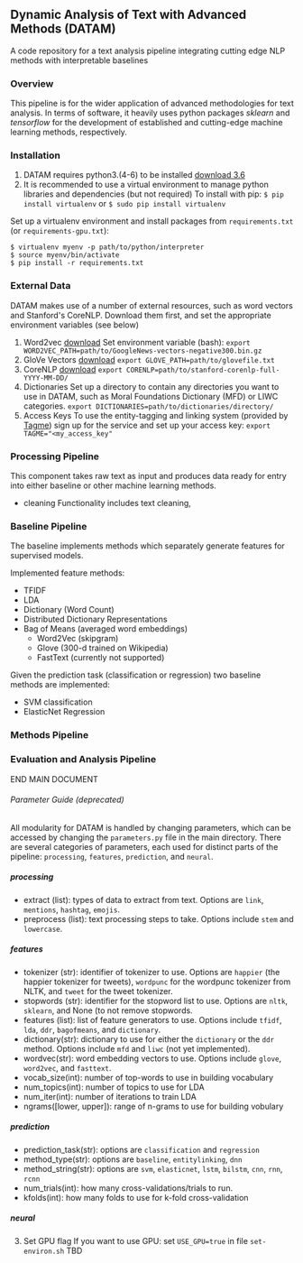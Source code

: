 ## Dynamic Analysis of Text with Advanced Methods (DATAM)

A code repository for a text analysis pipeline integrating cutting edge NLP methods with interpretable baselines

### Overview

This pipeline is for the wider application of advanced methodologies for text analysis. In terms of software, it heavily uses python packages _sklearn_ and _tensorflow_ for the development of established and cutting-edge machine learning methods, respectively. 

### Installation

1. DATAM requires python3.(4-6) to be installed [download 3.6](https://www.python.org/downloads/release/python-367/)
2. It is recommended to use a virtual environment to manage python libraries and dependencies (but not required)
To install with pip:
```$ pip install virtualenv```
or
```$ sudo pip install virtualenv```

Set up a virtualenv environment and install packages from `requirements.txt` (or `requirements-gpu.txt`):
```
$ virtualenv myenv -p path/to/python/interpreter
$ source myenv/bin/activate
$ pip install -r requirements.txt
```


### External Data

DATAM makes use of a number of external resources, such as word vectors and Stanford's CoreNLP. Download them first, and set the appropriate environment variables (see below)

1. Word2vec [download](https://github.com/mmihaltz/word2vec-GoogleNews-vectors)
Set environment variable (bash):
		```
		export WORD2VEC_PATH=path/to/GoogleNews-vectors-negative300.bin.gz
		```
2. GloVe Vectors [download](https://nlp.stanford.edu/projects/glove/)
		```
		export GLOVE_PATH=path/to/glovefile.txt
		```
3. CoreNLP [download](https://stanfordnlp.github.io/CoreNLP/download.html)
		```
		export CORENLP=path/to/stanford-corenlp-full-YYYY-MM-DD/
		```
4. Dictionaries
Set up a directory to contain any directories you want to use in DATAM, such as Moral Foundations Dictionary (MFD) or LIWC categories. 
        ```
        export DICTIONARIES=path/to/dictionaries/directory/
        ```
5. Access Keys
To use the entity-tagging and linking system (provided by [Tagme](https://tagme.d4science.org/tagme/)) sign up for the service and set up your access key:
		```
		export TAGME="<my_access_key"
		```

### Processing Pipeline

This component takes raw text as input and produces data ready for entry into either baseline or other machine learning methods. 

* cleaning
Functionality includes text cleaning, 

### Baseline Pipeline

The baseline implements methods which separately generate features for supervised models. 

Implemented feature methods:

* TFIDF
* LDA
* Dictionary (Word Count)
* Distributed Dictionary Representations
* Bag of Means (averaged word embeddings)
	* Word2Vec (skipgram)
	* Glove (300-d trained on Wikipedia)
	* FastText (currently not supported)

Given the prediction task (classification or regression) two baseline methods are implemented:

* SVM classification
* ElasticNet Regression


### Methods Pipeline


### Evaluation and Analysis Pipeline



END MAIN DOCUMENT
###### Parameter Guide (deprecated)

All modularity for DATAM is handled by changing parameters, which can be accessed by changing the `parameters.py` file in the main directory. There are several categories of parameters, each used for distinct parts of the pipeline: `processing`, `features`, `prediction`, and `neural`.

##### processing

* extract (list): types of data to extract from text. Options are `link`, `mentions`, `hashtag`, `emojis`.
* preprocess (list): text processing steps to take. Options include `stem` and `lowercase`.

##### features

* tokenizer (str): identifier of tokenizer to use. Options are `happier` (the happier tokenizer for tweets), `wordpunc` for the wordpunc tokenizer from NLTK, and `tweet` for the tweet tokenizer. 
* stopwords (str): identifier for the stopword list to use. Options are `nltk`, `sklearn`, and None (to not remove stopwords.
* features (list): list of feature generators to use. Options include `tfidf`, `lda`, `ddr`, `bagofmeans`, and `dictionary`. 
* dictionary(str): dictionary to use for either the `dictionary` or the `ddr` method. Options include `mfd` and `liwc` (not yet implemented). 
* wordvec(str): word embedding vectors to use. Options include `glove`, `word2vec`, and `fasttext`.
* vocab_size(int): number of top-words to use in building vocabulary
* num_topics(int): number of topics to use for LDA
* num_iter(int): number of iterations to train LDA
* ngrams([lower, upper]): range of n-grams to use for building vobulary

##### prediction

* prediction_task(str): options are `classification` and `regression`
* method_type(str): options are `baseline`, `entitylinking`, `dnn`
* method_string(str): options are `svm`, `elasticnet`, `lstm`, `bilstm`, `cnn`, `rnn`, `rcnn`
* num_trials(int): how many cross-validations/trials to run. 
* kfolds(int): how many folds to use for k-fold cross-validation

##### neural 
3. Set GPU flag
If you want to use GPU: set `USE_GPU=true` in file `set-environ.sh`
TBD
